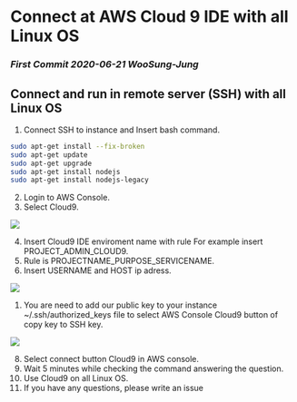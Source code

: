 # Connect at AWS Cloud 9 IDE with all  Linux OS

### ***First Commit 2020-06-21 WooSung-Jung***

## Connect and run in remote server (SSH) with all  Linux OS
1. Connect SSH to instance and Insert bash command.
```bash
sudo apt-get install --fix-broken 
sudo apt-get update
sudo apt-get upgrade
sudo apt-get install nodejs
sudo apt-get install nodejs-legacy
```
2. Login to AWS Console.
3. Select Cloud9.
   
<img src="https://raw.githubusercontent.com/WooSung-Jung/Connect-AWS-Cloud9-Linux/master/%EC%8A%A4%ED%81%AC%EB%A6%B0%EC%83%B7%202020-06-10%20%EC%98%A4%EC%A0%84%2010.16.48.png">

4. Insert Cloud9 IDE enviroment name with rule For example insert PROJECT_ADMIN_CLOUD9.
5. Rule is PROJECTNAME_PURPOSE_SERVICENAME.
6. Insert USERNAME and HOST ip adress.

<img src="https://raw.githubusercontent.com/WooSung-Jung/Connect-AWS-Cloud9-Linux/master/%EC%8A%A4%ED%81%AC%EB%A6%B0%EC%83%B7%202020-06-10%20%EC%98%A4%EC%A0%84%2010.33.44.png">

1. You are need to add our public key to your instance ~/.ssh/authorized_keys file to select AWS Console Cloud9 button of copy key to SSH key.

<img src="https://raw.githubusercontent.com/WooSung-Jung/Connect-AWS-Cloud9-Linux/master/%EC%8A%A4%ED%81%AC%EB%A6%B0%EC%83%B7%202020-06-10%20%EC%98%A4%EC%A0%84%2010.33.55.png">

8. Select connect button Cloud9 in AWS console.
9.  Wait 5 minutes while checking the command answering the question.
10.   Use Cloud9 on all  Linux OS.
11.   If you have any questions, please write an issue